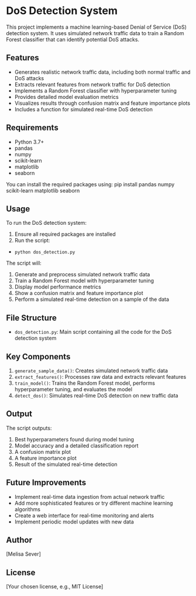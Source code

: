 # DoS Detection System
This project implements a machine learning-based Denial of Service (DoS) detection system. It uses simulated network traffic data to train a Random Forest classifier that can identify potential DoS attacks.

## Features
- Generates realistic network traffic data, including both normal traffic and DoS attacks
- Extracts relevant features from network traffic for DoS detection
- Implements a Random Forest classifier with hyperparameter tuning
- Provides detailed model evaluation metrics
- Visualizes results through confusion matrix and feature importance plots
- Includes a function for simulated real-time DoS detection

## Requirements
- Python 3.7+
- pandas
- numpy
- scikit-learn
- matplotlib
- seaborn

You can install the required packages using:
pip install pandas numpy scikit-learn matplotlib seaborn


## Usage
To run the DoS detection system:
1. Ensure all required packages are installed
2. Run the script:
- `python dos_detection.py`


The script will:
1. Generate and preprocess simulated network traffic data
2. Train a Random Forest model with hyperparameter tuning
3. Display model performance metrics
4. Show a confusion matrix and feature importance plot
5. Perform a simulated real-time detection on a sample of the data

## File Structure
- `dos_detection.py`: Main script containing all the code for the DoS detection system

## Key Components
1. `generate_sample_data()`: Creates simulated network traffic data
2. `extract_features()`: Processes raw data and extracts relevant features
3. `train_model()`: Trains the Random Forest model, performs hyperparameter tuning, and evaluates the model
4. `detect_dos()`: Simulates real-time DoS detection on new traffic data

## Output
The script outputs:
1. Best hyperparameters found during model tuning
2. Model accuracy and a detailed classification report
3. A confusion matrix plot
4. A feature importance plot
5. Result of the simulated real-time detection

## Future Improvements
- Implement real-time data ingestion from actual network traffic
- Add more sophisticated features or try different machine learning algorithms
- Create a web interface for real-time monitoring and alerts
- Implement periodic model updates with new data

## Author
[Melisa Sever]

## License
[Your chosen license, e.g., MIT License]
